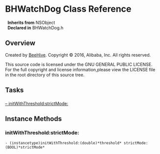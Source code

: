# BHWatchDog Class Reference

&nbsp;&nbsp;**Inherits from** NSObject  
&nbsp;&nbsp;**Declared in** BHWatchDog.h  

## Overview

Created by <a href="../Classes/BeeHive.html">BeeHive</a>.
Copyright &copy; 2016, Alibaba, Inc. All rights reserved.

This source code is licensed under the GNU GENERAL PUBLIC LICENSE.
For the full copyright and license information,please view the LICENSE file in the root directory of this source tree.

## Tasks

### 

[&ndash;&nbsp;initWithThreshold:strictMode:](#//api/name/initWithThreshold:strictMode:)  

<a title="Instance Methods" name="instance_methods"></a>
## Instance Methods

<a name="//api/name/initWithThreshold:strictMode:" title="initWithThreshold:strictMode:"></a>
### initWithThreshold:strictMode:

`- (instancetype)initWithThreshold:(double)*threshold* strictMode:(BOOL)*strictMode*`

